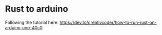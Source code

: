 # Rust to arduino

Following the tutorial here:
https://dev.to/creativcoder/how-to-run-rust-on-arduino-uno-40c0